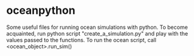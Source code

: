 # oceanpython
Some useful files for running ocean simulations with python.
To become acquainted, run python script "create_a_simulation.py" and play with the values passed to the functions.
To run the ocean script, call <ocean_object>.run_sim()
